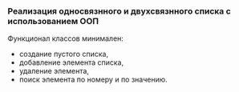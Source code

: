 ### Реализация односвязнного и двухсвязнного списка с использованием ООП

Функционал классов минимален:
* создание пустого списка, 
* добавление элемента списка, 
* удаление элемента, 
* поиск элемента по номеру и по значению. 